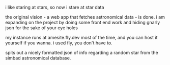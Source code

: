 i like staring at stars, so now i stare at star data

the original vision - a web app that fetches astronomical data - is done. 
i am expanding on the project by doing some front end work and hiding gnarly json for the sake of your eye holes

my instance runs at amesite.fly.dev most of the time, and you can host it yourself if you wanna. i used fly, you don't have to.

spits out a nicely formatted json of info regarding a random star from the simbad astronomical database.
